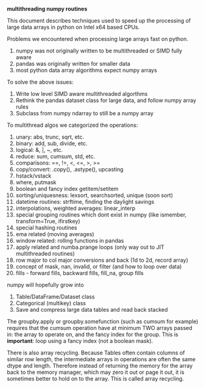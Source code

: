 **multithreading numpy routines**

This document describes techniques used to speed up the processing of large data arrays in python on Intel x64 based CPUs.

Problems we encountered when processing large arrays fast on python.
   1) numpy was not originally written to be multithreaded or SIMD fully aware
   2) pandas was originally written for smaller data
   3) most python data array algorithms expect numpy arrays

To solve the above issues:
1) Write low level SIMD aware multithreaded algorthms
2) Rethink the pandas dataset class for large data, and follow numpy array rules
3) Subclass from numpy ndarray to still be a numpy array

To multithread algos we categorized the operations:
1) unary: abs, trunc, sqrt, etc.
2) binary: add, sub, divide, etc.
3) logical: &, |, ~, etc.
4) reduce: sum, cumsum, std, etc.
5) comparisons: ==, !=, <, <=, >, >=
6) copy/convert: .copy(), .astype(), upcasting
7) hstack/vstack
8) where, putmask
9) boolean and fancy index getitem/setitem
10) sorting/uniquesness: lexsort, searchsorted, unique (soon sort)
11) datetime routines: strftime, finding the daylight savings
12) interpolations, weighted averages: linear_interp
13) special grouping routines which dont exist in numpy (like ismember, transform=True, ifirstkey)
14) special hashing routines
15) ema related (moving averages)
16) window related: rolling functions in pandas
17) apply related and numba.prange loops (only way out to JIT multithreaded routines)
18) row major to col major conversions and back (1d to 2d, record array)
19) concept of mask, nan, invalid, or filter (and how to loop over data)
20) fills - forward fills, backward fills, fill_na, group fills

numpy will hopefully grow into
1) Table/DataFrame/Dataset class
2) Categorical (multikey) class
3) Save and compress large data tables and read back stacked

The groupby.apply or groupby.somefunction (such as cumsum for example) requires that the cumsum operation have at minimum TWO arrays passed in: the array to operate on, and the fancy index for the group.  This is **important**: loop using a fancy index (not a boolean mask).

There is also array recycling.  Because Tables often contain columns of similar row length, the intermediate arrays in operations are often the same dtype and length.  Therefore instead of returning the memory for the array back to the memory manager, which may zero it out or page it out, it is sometimes better to hold on to the array.  This is called array recycling.
